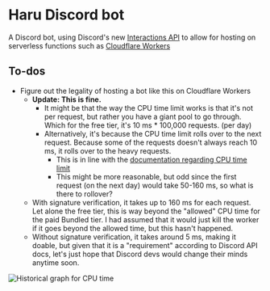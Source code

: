 # Haru Discord bot

A Discord bot, using Discord's new [Interactions API][1] to allow for hosting on
serverless functions such as [Cloudflare Workers][2]

## To-dos

- Figure out the legality of hosting a bot like this on Cloudflare Workers
  - **Update: This is fine.**
    - It might be that the way the CPU time limit works is that it's not per
      request, but rather you have a giant pool to go through. Which for the
      free tier, it's 10 ms * 100,000 requests. (per day)
    - Alternatively, it's because the CPU time limit rolls over to the next
      request. Because some of the requests doesn't always reach 10 ms, it
      rolls over to the heavy requests.
      - This is in line with the [documentation regarding CPU time limit][3]
      - This might be more reasonable, but odd since the first request (on the
        next day) would take 50-160 ms, so what is there to rollover?
  - With signature verification, it takes up to 160 ms for each request. Let
    alone the free tier, this is way beyond the "allowed" CPU time for the paid
    Bundled tier. I had assumed that it would just kill the worker if it goes
    beyond the allowed time, but this hasn't happened.
  - Without signature verification, it takes around 5 ms, making it doable, but
    given that it is a "requirement" according to Discord API docs, let's just
    hope that Discord devs would change their minds anytime soon.

![Historical graph for CPU time](https://cdn.discordapp.com/attachments/335095954082365441/787006742621454357/unknown.png)

[1]: https://github.com/discord/discord-api-docs/blob/feature/interactions/docs/interactions/Slash_Commands.md
[2]: https://workers.cloudflare.com/
[3]: https://developers.cloudflare.com/workers/learning/metrics-and-analytics#cpu-time
